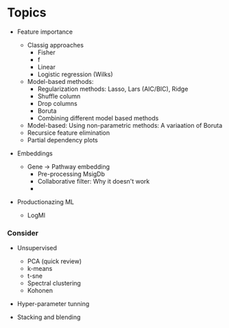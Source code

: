 
# Topics

- Feature importance
	- Classig approaches
		- Fisher
		- f
		- Linear
		- Logistic regression (Wilks)
	- Model-based methods:
		- Regularization methods: Lasso, Lars (AIC/BIC), Ridge
		- Shuffle column
		- Drop columns
		- Boruta
		- Combining different model based methods
	- Model-based: Using non-parametric methods: A variaation of Boruta
	- Recursice feature elimination
	- Partial dependency plots


- Embeddings
	- Gene -> Pathway embedding
		- Pre-processing MsigDb
		- Collaborative filter: Why it doesn't work
		- 

- Productionazing ML
	- LogMl


### Consider

- Unsupervised
	- PCA (quick review)
	- k-means
	- t-sne
	- Spectral clustering
	- Kohonen

- Hyper-parameter tunning

- Stacking and blending

	

